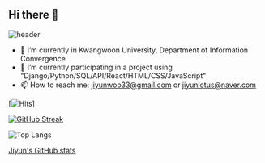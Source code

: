 ## Hi there 👋

<!--
- 🔭 I’m currently working on ...
- 🌱 I’m currently learning ...
- 👯 I’m looking to collaborate on ...
- 🤔 I’m looking for help with ...
- 💬 Ask me about ...
- 📫 How to reach me: ...
- 😄 Pronouns: ...
- ⚡ Fun fact: ...
-->

![header](https://capsule-render.vercel.app/api?type=waving&height=180&color=gradient&text=Welcome%20to%20Jiyun's%20Github&fontSize=40&animation=fadeIn)

- 🔭 I’m currently in Kwangwoon University, Department of Information Convergence
- 🌱 I’m currently participating in a project using "Django/Python/SQL/API/React/HTML/CSS/JavaScript"
- 📫 How to reach me: jiyunwoo33@gmail.com or jiyunlotus@naver.com

[![Hits](https://hits.seeyoufarm.com/api/count/incr/badge.svg?url=https%3A%2F%2Fgithub.com%2Fjiyunwoo02&count_bg=%235AB2D9&title_bg=%23555555&icon=&icon_color=%23E7E7E7&title=hits&edge_flat=false)]

[![GitHub Streak](https://streak-stats.demolab.com?user=jiyunwoo02)](https://git.io/streak-stats)

![Top Langs](https://github-readme-stats.vercel.app/api/top-langs/?username=jiyunwoo02&layout=compact)

[Jiyun's GitHub stats](https://github-readme-stats.vercel.app/api?username=jiyunwoo02&show_icons=true&theme=graywhite)

<!-- <a href="https://github.com/ashutosh00710/github-readme-activity-graph">
    <img src="https://github-readme-activity-graph.vercel.app/graph?username=jiyunwoo02&theme=github&bg_color=20232a&hide_border=true&line=58A6FF&color=58A6FF" width=100%/>
</a> -->
